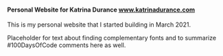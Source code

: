 #### Personal Website for Katrina Durance www.katrinadurance.com 

This is my personal website that I started building in March 2021.

Placeholder for text about finding complementary fonts and to summarize #100DaysOfCode comments here as well.
